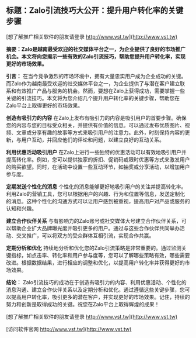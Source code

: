 ## **标题：Zalo引流技巧大公开：提升用户转化率的关键步骤**

[想了解推广相关软件的朋友请登录 http://www.vst.tw](http://www.vst.tw)

**摘要：Zalo是越南最受欢迎的社交媒体平台之一，为企业提供了良好的市场推广机会。本文将向您揭示一些有效的Zalo引流技巧，帮助您提升用户转化率，实现更好的市场效果。**

**引言：**
在当今竞争激烈的市场环境中，拥有大量忠实用户成为企业成功的关键。而Zalo作为越南最受欢迎的社交媒体平台之一，为企业提供了与潜在客户建立联系和有效推广产品与服务的机会。然而，要想在Zalo上获得成功，需要掌握一些关键的引流技巧。本文将为您介绍几个提升用户转化率的关键步骤，帮助您在Zalo平台上取得更好的市场效果。

**创造有吸引力的内容**
在Zalo上发布有吸引力的内容是吸引用户的首要步骤。确保您的内容与您的目标受众相关，并提供有价值的信息。可以通过发布优质图片、视频、文章或分享有趣的故事等方式来吸引用户的注意力。此外，时刻保持内容的更新，与用户互动，并回应他们的评论和问题，以建立良好的互动关系。

**利用优惠活动吸引用户**
在Zalo上进行一些独特的优惠活动可以有效地吸引用户并提高转化率。例如，您可以提供独家的折扣、促销码或限时优惠等方式来激发用户的购买欲望。同时，在活动中设置一些互动环节，如抽奖或分享活动，以增加用户参与度。

**定期发送个性化的消息**
个性化的消息能够更好地吸引用户的关注并提高转化率。利用Zalo的营销工具，您可以根据用户的兴趣、行为和位置等信息，发送定制化的消息。这种个性化的沟通方式可以让用户感到被重视，提高用户对产品或服务的认知和兴趣。

**建立合作伙伴关系**
与有影响力的Zalo账号或社交媒体大号建立合作伙伴关系，可以帮助企业扩大品牌曝光度并吸引更多的用户。通过与这些合作伙伴共同举办活动、交叉推广，可以将双方的受众群体互相引流，实现合作共赢。

**定期分析和优化**
持续地分析和优化您的Zalo引流策略是非常重要的。通过监测关键指标，如点击率、转化率和用户参与度等，您可以了解哪些策略有效，哪些需要改进。根据数据结果，进行相应的调整和优化，以提高用户转化率并获得更好的市场效果。

**结论：**
Zalo引流技巧的成功在于创造有吸引力的内容、利用优惠活动、个性化的消息沟通、建立合作伙伴关系以及定期分析和优化。通过遵循这些关键步骤，您可以提高用户转化率，吸引更多的潜在客户，并实现更好的市场效果。记住，持续的努力和创新是取得成功的关键。祝您在Zalo平台上取得辉煌的成果！

[想了解推广相关软件的朋友请登录 http://www.vst.tw](http://www.vst.tw)


[访问软件官网 http://www.vst.tw](http://www.vst.tw)
